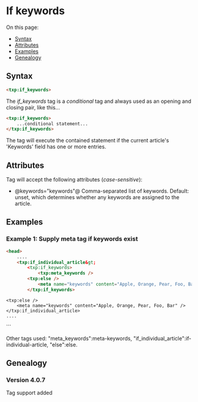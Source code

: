 # If keywords

On this page:

* [Syntax](#user-content-syntax)
* [Attributes](#user-content-attributes)
* [Examples](#user-content-examples)
* [Genealogy](#user-content-genealogy)

## Syntax

```html
<txp:if_keywords>
```

The *if_keywords* tag is a _conditional_ tag and always used as an opening and closing pair, like this...

```html
<txp:if_keywords>
    ...conditional statement...
</txp:if_keywords>
```

The tag will execute the contained statement if the current article's 'Keywords' field has one or more entries.

## Attributes

Tag will accept the following attributes (*case-sensitive*):

* @keywords="keywords"@
Comma-separated list of keywords.
Default: unset, which determines whether any keywords are assigned to the article.

## Examples

### Example 1: Supply meta tag if keywords exist

```html
<head>
    ....
    <txp:if_individual_article&gt;
        <txp:if_keywords>
            <txp:meta_keywords />
        <txp:else />
            <meta name="keywords" content="Apple, Orange, Pear, Foo, Bar" />
        </txp:if_keywords>
```

    <txp:else />
        <meta name="keywords" content="Apple, Orange, Pear, Foo, Bar" />
    </txp:if_individual_article>
    ....
</head>
```

Other tags used: "meta_keywords":meta-keywords, "if_individual_article":if-individual-article, "else":else.

## Genealogy

### Version 4.0.7

Tag support added
